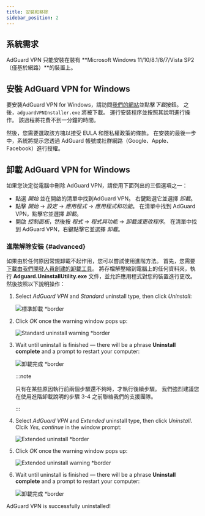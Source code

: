 ```yaml
---
title: 安裝和移除
sidebar_position: 2
---
```


## 系統需求

AdGuard VPN 只能安裝在裝有 **Microsoft Windows 11/10/8.1/8/7/Vista SP2（僅基於網路）**的裝置上。

## 安裝 AdGuard VPN for Windows

要安裝AdGuard VPN for Windows，請訪問[我們的網站](https://adguard-vpn.com/welcome.html)並點擊*下載*按鈕。 之後，`adguardVPNInstaller.exe` 將被下載。 運行安裝程序並按照其說明進行操作。 該過程將花費不到一分鐘的時間。

然後，您需要選取該方塊以接受 EULA 和隱私權政策的條款。 在安裝的最後一步中，系統將提示您透過 AdGuard 帳號或社群網路（Google、Apple、Facebook）進行授權。

## 卸載 AdGuard VPN for Windows

如果您決定從電腦中刪除 AdGuard VPN，請使用下面列出的三個選項之一：

- 點選 *開始* 並在開啟的清單中找到AdGuard VPN。 右鍵點選它並選擇 *卸載*。
- 點擊 *開始* → *設定* → *應用程式* → *應用程式和功能*。 在清單中找到 AdGuard VPN，點擊它並選擇 *卸載*。
- 開啟 *控制面板*，然後按 *程式* → *程式與功能* → *卸載或更改程序*。 在清單中找到 AdGuard VPN，右鍵點擊它並選擇 *卸載*。

### 進階解除安裝 {#advanced}

如果由於任何原因常規卸載不起作用，您可以嘗試使用進階方法。 首先，您需要[下載由我們開發人員創建的卸載工具](https://cdn.adtidy.org/distr/windows/Uninstall_Utility.zip)。 將存檔解壓縮到電腦上的任何資料夾，執行 **Adguard.UninstallUtility.exe** 文件，並允許應用程式對您的裝置進行更改。 然後按照以下說明操作：

1. Select *AdGuard VPN* and *Standard* uninstall type, then click *Uninstall*:

    ![標準卸載 *border](https://cdn.adguardvpn.com/content/kb/vpn/windows/vpn_standard.jpg)

1. Click *OK* once the warning window pops up:

    ![Standard uninstall warning *border](https://cdn.adtidy.org/content/kb/vpn/windows/vpn_standard_warning.jpg)

1. Wait until uninstall is finished — there will be a phrase **Uninstall complete** and a prompt to restart your computer:

    ![卸載完成 *border](https://cdn.adguardvpn.com/content/kb/vpn/windows/vpn_standard_complete.jpg)

    :::note

    只有在某些原因執行前兩個步驟還不夠時，才執行後續步驟。 我們強烈建議您在使用進階卸載說明的步驟 3-4 之前聯絡我們的支援團隊。

    :::

1. Select *AdGuard VPN* and *Extended* uninstall type, then click *Uninstall*. Clcik *Yes, continue* in the window prompt:

    ![Extended uninstall *border](https://cdn.adguardvpn.com/content/kb/vpn/windows/vpn_extended.jpg)

1. Click *OK* once the warning window pops up:

    ![Extended uninstall warning *border](https://cdn.adtidy.org/content/kb/vpn/windows/vpn_standard_warning.jpg)

1. Wait until uninstall is finished — there will be a phrase **Uninstall complete** and a prompt to restart your computer:

    ![卸載完成 *border](https://cdn.adguardvpn.com/content/kb/vpn/windows/vpn_extended_complete.jpg)

AdGuard VPN is successfully uninstalled!
